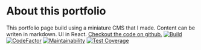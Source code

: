 # About this portfolio

This portfolio page build using a miniature CMS that I made. Content can be writen in markdown. UI in React.
[Checkout the code on github.](https://github.com/vincentropy/portfolio)
[![Build](https://github.com/vincentropy/portfolio/actions/workflows/github_pages.yml/badge.svg)](https://github.com/vincentropy/portfolio/actions/workflows/github_pages.yml)
[![CodeFactor](https://www.codefactor.io/repository/github/vincentropy/portfolio/badge)](https://www.codefactor.io/repository/github/vincentropy/portfolio)
[![Maintainability](https://api.codeclimate.com/v1/badges/f9bc59cd3d65ecf496c7/maintainability)](https://codeclimate.com/github/vincentropy/portfolio/maintainability)
[![Test Coverage](https://api.codeclimate.com/v1/badges/f9bc59cd3d65ecf496c7/test_coverage)](https://codeclimate.com/github/vincentropy/portfolio/test_coverage)